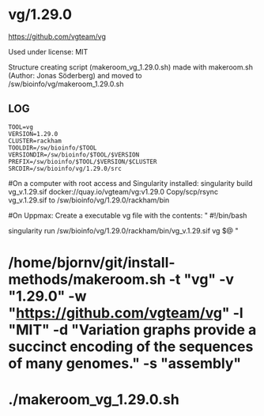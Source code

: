 vg/1.29.0
========================

<https://github.com/vgteam/vg>

Used under license:
MIT

Structure creating script (makeroom_vg_1.29.0.sh) made with makeroom.sh (Author: Jonas Söderberg) and moved to /sw/bioinfo/vg/makeroom_1.29.0.sh

LOG
---

    TOOL=vg
    VERSION=1.29.0
    CLUSTER=rackham
    TOOLDIR=/sw/bioinfo/$TOOL
    VERSIONDIR=/sw/bioinfo/$TOOL/$VERSION
    PREFIX=/sw/bioinfo/$TOOL/$VERSION/$CLUSTER
    SRCDIR=/sw/bioinfo/vg/1.29.0/src

#On a computer with root access and Singularity installed:
singularity build  vg_v.1.29.sif docker://quay.io/vgteam/vg:v1.29.0
Copy/scp/rsync  vg_v.1.29.sif to /sw/bioinfo/vg/1.29.0/rackham/bin

#On Uppmax:
Create a executable vg file with the contents:
"
#!/bin/bash

singularity run /sw/bioinfo/vg/1.29.0/rackham/bin/vg_v.1.29.sif vg $@
"





#    /home/bjornv/git/install-methods/makeroom.sh -t "vg" -v "1.29.0" -w "https://github.com/vgteam/vg" -l "MIT" -d "Variation graphs provide a succinct encoding of the sequences of many genomes." -s "assembly"
#    ./makeroom_vg_1.29.0.sh
